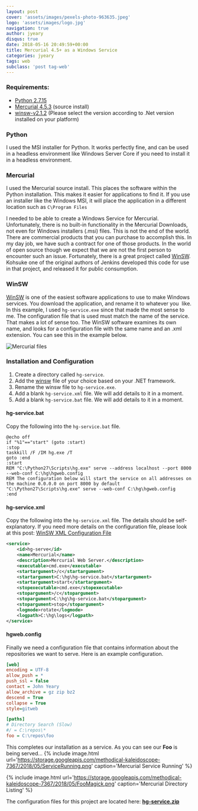 ```yaml
---
layout: post
cover: 'assets/images/pexels-photo-963635.jpeg'
logo: 'assets/images/logo.jpg'
navigation: true
author: jyeary
disqus: true
date: 2018-05-16 20:49:59+00:00
title: Mercurial 4.5+ as a Windows Service
categories: jyeary
tags: web
subclass: 'post tag-web'
---
```

### Requirements:
* [Python 2.7.15](https://www.python.org/downloads/release/python-2715/)
* [Mercurial 4.5.3](https://www.mercurial-scm.org/downloads) (source install)
* [winsw-v2.1.2](https://github.com/kohsuke/winsw/releases) (Please select the version according to .Net version installed on your platform)

### Python
I used the MSI installer for Python. It works perfectly fine, and can be used in a headless environment like Windows Server Core if you need to install it in a headless environment.

### Mercurial
I used the Mercurial source install. This places the software within the Python installation. This makes it easier for applications to find it. If you use an installer like the Windows MSI, it will place the application in a different location such as `C\Program Files` 

I needed to be able to create a Windows Service for Mercurial. Unfortunately, there is no built-in functionality in the Mercurial Downloads, not even for Windows installers (.msi) files. This is not the end of the world. There are commercial products that you can purchase to accomplish this. In my day job, we have such a contract for one of those products. In the world of open source though we expect that we are not the first person to encounter such an issue. Fortunately, there is a great project called [WinSW](https://github.com/kohsuke/winsw). Kohsuke one of the original authors of Jenkins developed this code for use in that project, and released it for public consumption.

### WinSW
[WinSW](https://github.com/kohsuke/winsw) is one of the easiest software applications to use to make Windows services. You download the application, and rename it to whatever you  like. In this example, I used `hg-service.exe` since that made the most sense to me. The configuration file that is used must match the name of the service. That makes a lot of sense too. The WinSW software examines its own name, and looks for a configuration file with the same name and an .xml extension. You can see this in the example below. 

![Mercurial files](https://storage.googleapis.com/methodical-kaleidoscope-7367/2018/05/files.png)

### Installation and Configuration
1. Create a directory called `hg-service`.
2. Add the [winsw](https://github.com/kohsuke/winsw) file of your choice based on your .NET framework.
3. Rename the winsw file to `hg-service.exe`.
4. Add a blank `hg-service.xml` file. We will add details to it in a moment.
5. Add a blank `hg-service.bat` file. We will add details to it in a moment.

#### hg-service.bat 

Copy the following into the `hg-service.bat` file.

```shell
@echo off
if "%1"=="start" (goto :start)
:stop
taskkill /F /IM hg.exe /T
goto :end
:start
REM "C:\Python27\Scripts\hg.exe" serve --address localhost --port 8000 --web-conf C:\hg\hgweb.config
REM The configuration below will start the service on all addresses on the machine 0.0.0.0 on port 8000 by default
"C:\Python27\Scripts\hg.exe" serve --web-conf C:\hg\hgweb.config
:end
```    
#### hg-service.xml 
Copy the following into the `hg-service.xml` file. The details should be self-explanatory. If you need more details on the configuration file, please look at this post: [WinSW XML Configuration File](https://github.com/kohsuke/winsw/blob/master/doc/xmlConfigFile.md)

```xml
<service>
    <id>hg-serve</id>
    <name>Mercurial</name>
    <description>Mercurial Web Server.</description>
    <executable>cmd.exe</executable>
    <startargument>/c</startargument>
    <startargument>C:\hg\hg-service.bat</startargument>
    <startargument>start</startargument>
    <stopexecutable>cmd.exe</stopexecutable>
    <stopargument>/c</stopargument>
    <stopargument>C:\hg\hg-service.bat</stopargument>
    <stopargument>stop</stopargument>
    <logmode>rotate</logmode>
    <logpath>C:\hg\logs</logpath>
</service>
```    
#### hgweb.config 
Finally we need a configuration file that contains information about the repositories we want to serve. Here is an example configuration.
```ini   
[web]
encoding = UTF-8
allow_push = *
push_ssl = false
contact = John Yeary
allow_archive = gz zip bz2
descend = True
collapse = True
style=gitweb

[paths]
# Directory Search (Slow)
#/ = C:\repos\*
foo = C:\repos\foo
```    

This completes our installation as a service. As you can see our **Foo** is being served... 
{% include image.html url='https://storage.googleapis.com/methodical-kaleidoscope-7367/2018/05/ServiceRunning.png' caption='Mercurial Service Running' %}

{% include image.html url='https://storage.googleapis.com/methodical-kaleidoscope-7367/2018/05/FooMagick.png' caption='Mercurial Directory Listing' %}

The configuration files for this project are located here: **[hg-service.zip](https://storage.googleapis.com/methodical-kaleidoscope-7367/2018/05/hg-service.zip)**